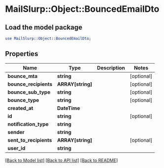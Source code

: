 # MailSlurp::Object::BouncedEmailDto

## Load the model package
```perl
use MailSlurp::Object::BouncedEmailDto;
```

## Properties
Name | Type | Description | Notes
------------ | ------------- | ------------- | -------------
**bounce_mta** | **string** |  | [optional] 
**bounce_recipients** | **ARRAY[string]** |  | [optional] 
**bounce_sub_type** | **string** |  | [optional] 
**bounce_type** | **string** |  | [optional] 
**created_at** | **DateTime** |  | 
**id** | **string** |  | [optional] 
**notification_type** | **string** |  | 
**sender** | **string** |  | 
**sent_to_recipients** | **ARRAY[string]** |  | [optional] 
**user_id** | **string** |  | 

[[Back to Model list]](../README#documentation-for-models) [[Back to API list]](../README#documentation-for-api-endpoints) [[Back to README]](../README)


